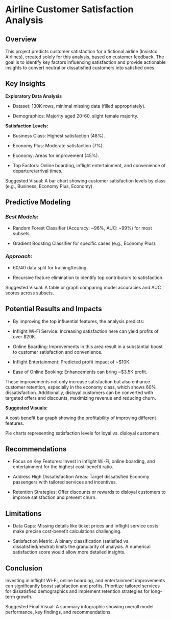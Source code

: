 # Airline Customer Satisfaction Analysis

## Overview

This project predicts customer satisfaction for a fictional airline (Invistco Airlines), created solely for this analysis, based on customer feedback. The goal is to identify key factors influencing satisfaction and provide actionable insights to convert neutral or dissatisfied customers into satisfied ones.

## Key Insights

**Exploratory Data Analysis**

- Dataset: 130K rows, minimal missing data (filled appropriately).

- Demographics: Majority aged 20-60, slight female majority.

**Satisfaction Levels:**

- Business Class: Highest satisfaction (48%).

- Economy Plus: Moderate satisfaction (7%).

- Economy: Areas for improvement (45%).

- Top Factors: Online boarding, inflight entertainment, and convenience of departure/arrival times.

Suggested Visual: A bar chart showing customer satisfaction levels by class (e.g., Business, Economy Plus, Economy).

## Predictive Modeling

### *Best Models:*

- Random Forest Classifier (Accuracy: ~96%, AUC: ~99%) for most subsets.

- Gradient Boosting Classifier for specific cases (e.g., Economy Plus).

### *Approach:*

- 60/40 data split for training/testing.

- Recursive feature elimination to identify top contributors to satisfaction.

Suggested Visual: A table or graph comparing model accuracies and AUC scores across subsets.

## Potential Results and Impacts

- By improving the top influential features, the analysis predicts:

- Inflight Wi-Fi Service: Increasing satisfaction here can yield profits of over $20K.

- Online Boarding: Improvements in this area result in a substantial boost to customer satisfaction and convenience.

- Inflight Entertainment: Predicted profit impact of ~$10K.

- Ease of Online Booking: Enhancements can bring ~$3.5K profit.

These improvements not only increase satisfaction but also enhance customer retention, especially in the economy class, which shows 60% dissatisfaction. Additionally, disloyal customers can be converted with targeted offers and discounts, maximizing revenue and reducing churn.

**Suggested Visuals:**

A cost-benefit bar graph showing the profitability of improving different features.

Pie charts representing satisfaction levels for loyal vs. disloyal customers.

## Recommendations

- Focus on Key Features: Invest in inflight Wi-Fi, online boarding, and entertainment for the highest cost-benefit ratio.

- Address High Dissatisfaction Areas: Target dissatisfied Economy passengers with tailored services and incentives.

- Retention Strategies: Offer discounts or rewards to disloyal customers to improve satisfaction and prevent churn.

## Limitations

- Data Gaps: Missing details like ticket prices and inflight service costs make precise cost-benefit calculations challenging.

- Satisfaction Metric: A binary classification (satisfied vs. dissatisfied/neutral) limits the granularity of analysis. A numerical satisfaction score would allow more detailed insights.

## Conclusion

Investing in inflight Wi-Fi, online boarding, and entertainment improvements can significantly boost satisfaction and profits. Prioritize tailored services for dissatisfied demographics and implement retention strategies for long-term growth.

Suggested Final Visual: A summary infographic showing overall model performance, key findings, and recommendations.

